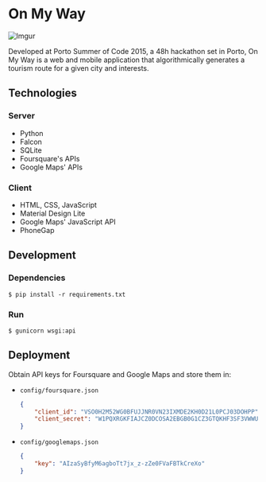 # On My Way

![Imgur](http://i.imgur.com/FPowMwU.png)

Developed at Porto Summer of Code 2015, a 48h hackathon set in Porto, On My Way is a web and mobile application that algorithmically generates a tourism route for a given city and interests.

## Technologies

### Server

- Python
- Falcon
- SQLite
- Foursquare's APIs
- Google Maps' APIs

### Client

- HTML, CSS, JavaScript
- Material Design Lite
- Google Maps' JavaScript API
- PhoneGap

## Development

### Dependencies

```
$ pip install -r requirements.txt
```

### Run

```
$ gunicorn wsgi:api
```

## Deployment

Obtain API keys for Foursquare and Google Maps and store them in:

- `config/foursquare.json`

  ```json
  {
      "client_id": "VSO0H2M52WG0BFUJJNR0VN23IXMDE2KH0D21L0PCJ03DOHPP",
      "client_secret": "W1PQXRGKFIAJCZ0DCOSA2EBGB0G1CZ3GTQKHF3SF3VWWUDZJ"
  }
  ```

- `config/googlemaps.json`

  ```json
  {
      "key": "AIzaSyBfyM6agboTt7jx_z-zZe0FVaFBTkCreXo"
  }
  ```
